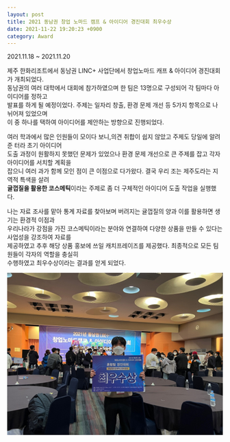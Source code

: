 ```yaml
---
layout: post
title: 2021 동남권 창업 노마드 캠프 & 아이디어 경진대회 최우수상
date: 2021-11-22 19:20:23 +0900
category: Award
---
```

2021.11.18 ~ 2021.11.20
&nbsp;

제주 한화리조트에서 동남권 LINC+ 사업단에서 창업노마드 캐프 & 아이디어 경진대회가 개최되었다.     
동남권의 여러 대학에서 대회에 참가하였으며 한 팀은 13명으로 구성되어 각 팀마다 아이디어를 정하고    
발표를 하게 될 예정이었다. 주제는 일자리 창출, 환경 문제 개선 등 5가지 항목으로 나뉘어져 있었으며    
이 중 하나를 택하여 아이디어를 제안하는 방향으로 진행되었다.  


여러 학과에서 많은 인원들이 모이다 보니,의견 취합이 쉽지 않았고 주제도 당일에 알려준 터라 초기 아이디어    
도출 과정이 원활하지 못했던 문제가 있었으나 환경 문제 개선으로 큰 주제를 잡고 각자 아이디어를 서치할 계획을     
잡으니 여러 과가 함께 모인 점이 큰 이점으로 다가왔다. 결국 우리 조는 제주도라는 지역적 특색을 살려  
**귤껍질을 활용한 코스메틱**이라는 주제로 좀 더 구체적인 아이디어 도출 작업을 실행했다.  


나는 자료 조사를 맡아 통계 자료를 찾아보며 버려지는 귤껍질의 양과 이를 활용하면 생기는 환경적 이점과    
우리나라가 강점을 가진 코스메틱이라는 분야와 연결하여 다양한 상품을 만들 수 있다는 사업성을 강조하여 자료를    
제공하였고 추후 해당 상품 홍보에 쓰일 캐치프레이즈를 제공했다. 최종적으로 모든 팀원들이 각자의 역할을 충실히   
수행하였고 최우수상이라는 결과를 얻게 되었다.  




![창업노마드](/images/창업노마드.jpg)